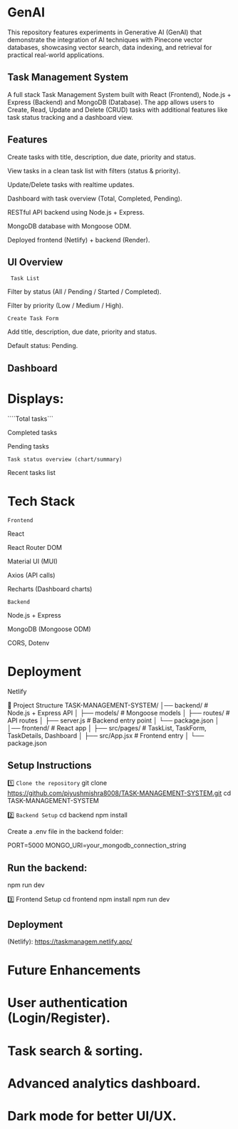 # GenAI
This repository features experiments in Generative AI (GenAI) that demonstrate the integration of AI techniques with Pinecone vector databases, showcasing vector search, data indexing, and retrieval for practical real-world applications.




## Task Management System

A full stack Task Management System built with React (Frontend), Node.js + Express (Backend) and MongoDB (Database).
The app allows users to Create, Read, Update and Delete (CRUD) tasks with additional features like task status tracking and a dashboard view.

## Features

 Create tasks with title, description, due date, priority and status.

 View tasks in a clean task list with filters (status & priority).

 Update/Delete tasks with realtime updates.

 Dashboard with task overview (Total, Completed, Pending).

 RESTful API backend using Node.js + Express.

 MongoDB database with Mongoose ODM.

 Deployed frontend (Netlify) + backend (Render).

## UI Overview

``` Task List```

Filter by status (All / Pending / Started / Completed).

Filter by priority (Low / Medium / High).

```Create Task Form```

Add title, description, due date, priority and status.

Default status: Pending.

## Dashboard

# Displays:

````Total tasks```

Completed tasks

Pending tasks

```Task status overview (chart/summary)```

Recent tasks list

# Tech Stack

```Frontend```

React

React Router DOM

Material UI (MUI)

Axios (API calls)

Recharts (Dashboard charts)

```Backend```

Node.js + Express

MongoDB (Mongoose ODM)

CORS, Dotenv

# Deployment

Netlify



📂 Project Structure
TASK-MANAGEMENT-SYSTEM/
│── backend/         # Node.js + Express API
│   ├── models/      # Mongoose models
│   ├── routes/      # API routes
│   ├── server.js    # Backend entry point
│   └── package.json
│
│── frontend/        # React app
│   ├── src/pages/   # TaskList, TaskForm, TaskDetails, Dashboard
│   ├── src/App.jsx  # Frontend entry
│   └── package.json

## Setup Instructions
1️⃣ ```Clone the repository```
git clone https://github.com/piyushmishra8008/TASK-MANAGEMENT-SYSTEM.git
cd TASK-MANAGEMENT-SYSTEM

2️⃣ ```Backend Setup```
cd backend
npm install


Create a .env file in the backend folder:

PORT=5000
MONGO_URI=your_mongodb_connection_string


## Run the backend:

npm run dev

3️⃣ Frontend Setup
cd frontend
npm install
npm run dev

## Deployment

(Netlify): https://taskmanagem.netlify.app/


# Future Enhancements

# User authentication (Login/Register).

# Task search & sorting.

# Advanced analytics dashboard.

# Dark mode for better UI/UX.
